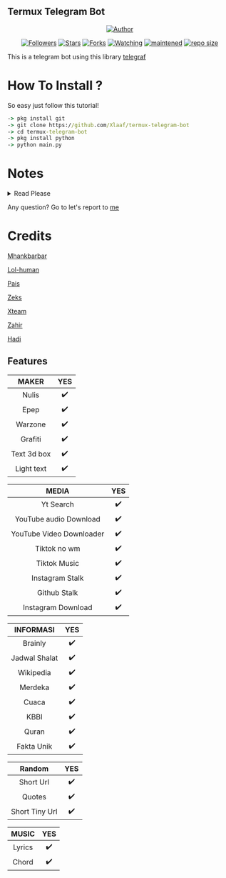 
## Termux Telegram Bot

</p>
<p align="center">
<a href="https://github.com/Xlaaf"><img title="Author" src="https://img.shields.io/badge/Author-Xlaaf-blue.svg?style=for-the-badge&logo=github"></a>
</p>
<p align="center">
<a href="https://github.com/Xlaaf/followers"><img title="Followers" src="https://img.shields.io/github/followers/Xlaaf?color=green&style=flat-square"></a>
<a href="https://github.com/Xlaaf/megumikato2/stargazers/"><img title="Stars" src="https://img.shields.io/github/stars/Xlaaf/termux-telegram-bot?color=blue&style=flat-square"></a>
<a href="https://github.com/Xlaaf/megumikato2/network/members"><img title="Forks" src="https://img.shields.io/github/forks/Xlaaf/termux-telegram-bot?color=pink&style=flat-square"></a>
<a href="https://github.com/Xlaaf/megumikato2/watchers"><img title="Watching" src="https://img.shields.io/github/watchers/Xlaaf/termux-telegram-bot?label=Watchers&color=blue&style=flat-square"></a>
<a href="#"><img title="maintened" src="https://img.shields.io/badge/maintained%3F-yes-green.svg?style=flat"></a>
<a href="#"><img title="repo size" src="https://img.shields.io/github/repo-size/Xlaaf/termux-telegram-bot?style=flat-square"></a>
</p>

This is a telegram bot using this library [telegraf](https://github.com/telegraf/telegraf)

# How To Install ?
 So easy just follow this tutorial!
```cmd
-> pkg install git
-> git clone https://github.com/Xlaaf/termux-telegram-bot
-> cd termux-telegram-bot
-> pkg install python
-> python main.py
```
# Notes

<details>
  <summary>Read Please </summary>

```
Don't forget to change your apikey and bot token 
How to get apikey and bot token
For bot tokens will be generated separately
How to get apikey

Lol-human Api : Login to https://lolhuman.herokuapp.com
Get your api key in your profile

Xteam api : login to https://api.xteam.xyz
Get you apikey on your spam email
```
</details>  

Any question? Go to let's report to [me](t.me/Xlaaf)

# Credits
[Mhankbarbar](https://mhankbarbar.herokuapp.com/api)

[Lol-human](https://lolhuman.herokuapp.com)

[Pais](https://pencarikode.xyz)

[Zeks](https://api.zeks.xyz)

[Xteam](https://api.xteam.xyz)

[Zahir](https://zahirr-web.herokuapp.com/api)

[Hadi](http://hadi-api.herokuapp.com/api)


## Features 
|  MAKER  |                                           YES |
| :---------------------------------------------: | :-----------: |
| Nulis|✔️|
| Epep|✔️|
| Warzone|✔️|
| Grafiti|✔️|
| Text 3d box|✔️|
| Light text|✔️|

| MEDIA | YES |
| :-----------------: | :-------: |
| Yt Search|✔️|
| YouTube audio Download|✔️|
| YouTube Video Downloader|✔️|
| Tiktok no wm|✔️|
| Tiktok Music|✔️|
| Instagram Stalk|✔️|
| Github Stalk|✔️|
| Instagram Download|✔️|

| INFORMASI | YES |
| :-----------------: | :-------: |
| Brainly|✔️|
| Jadwal Shalat|✔️|
| Wikipedia|✔️|
| Merdeka|✔️|
| Cuaca|✔️|
| KBBI|✔️|
| Quran|✔️|
| Fakta Unik|✔️|

| Random | YES |
| :-----------------: | :-------: |
| Short Url|✔️|
| Quotes|✔️|
| Short Tiny Url|✔️|

| MUSIC | YES |
| :-----------------: | :-------: |
| Lyrics|✔️|
| Chord |✔️|
